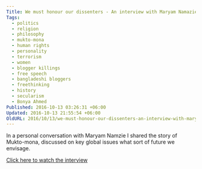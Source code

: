 ```yaml
---
Title: We must honour our dissenters - An interview with Maryam Namazie
Tags:
  - politics
  - religion
  - philosophy
  - mukto-mona
  - human rights
  - personality
  - terrorism
  - women
  - blogger killings
  - free speech
  - bangladeshi bloggers
  - freethinking
  - history
  - secularism
  - Bonya Ahmed
Published: 2016-10-13 03:26:31 +06:00
Updated: 2016-10-13 21:55:54 +06:00
OldURL: 2016/10/13/we-must-honour-our-dissenters-an-interview-with-maryam-namazie/
---
```


 In a personal conversation with Maryam Namzie I shared the story of Mukto-mona, discussed on key global issues what sort of future we envisage.


<a href="https://www.youtube.com/watch?v=qcVOG-QF5Xw">Click here to watch the interview</a>


